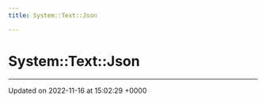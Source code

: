 ```yaml
---
title: System::Text::Json

---
```


# System::Text::Json








-------------------------------

Updated on 2022-11-16 at 15:02:29 +0000